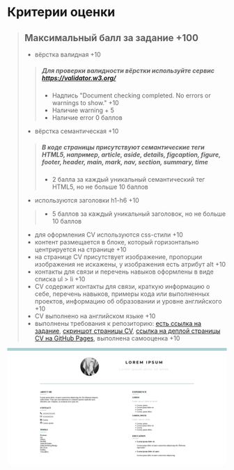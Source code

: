 # Критерии оценки

> ## Максимальный балл за задание +100
> - вёрстка валидная +10
>> ##### Для проверки валидности вёрстки используйте сервис https://validator.w3.org/
>>- Надпись "Document checking completed. No errors or warnings to show." +10
>>- Наличие warning + 5
>>- Наличие error 0 баллов
>- вёрстка семантическая +10
>> ##### В коде страницы присутствуют семантические теги HTML5, например, article, aside, details, figcaption, figure, footer, header, main, mark, nav, section, summary, time
>>- 2 балла за каждый уникальный семантический тег HTML5, но не больше 10 баллов
>- используются заголовки h1-h6 +10
>>- 5 баллов за каждый уникальный заголовок, но не больше 10 баллов
>- для оформления СV используются css-стили +10
>- контент размещается в блоке, который горизонтально центрируется на странице +10
>- на странице СV присутствует изображение, пропорции изображения не искажены, у изображения есть атрибут alt +10
>- контакты для связи и перечень навыков оформлены в виде списка ul > li +10
>- CV содержит контакты для связи, краткую информацию о себе, перечень навыков, примеры кода или выполненных проектов, информацию об образовании и уровне английского +10
> - CV выполнено на английском языке +10
> - выполнены требования к репозиторию: [есть ссылка на задание](https://rolling-scopes-school.github.io/stage0/#/stage0/tasks/html-css?id=%d0%9a%d1%80%d0%b8%d1%82%d0%b5%d1%80%d0%b8%d0%b8-%d0%be%d1%86%d0%b5%d0%bd%d0%ba%d0%b8), [скриншот страницы СV](./img/Screenshot_2021-03-01%20CV.png), [ссылка на деплой страницы CV на GitHub Pages](https://xivez.github.io/rsschool-cv/index), выполнена самооценка +10

![alt](./img/Screenshot_2021-03-01%20CV.png)